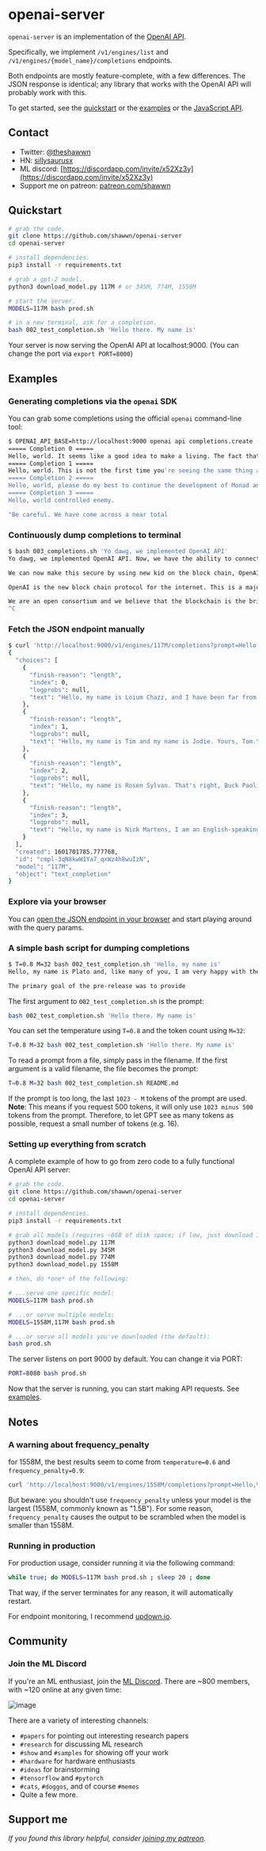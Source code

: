 # openai-server

`openai-server` is an implementation of the [OpenAI API](https://openai.com/blog/openai-api/).

Specifically, we implement `/v1/engines/list` and `/v1/engines/{model_name}/completions` endpoints.

Both endpoints are mostly feature-complete, with a few differences. The JSON response is identical; any library that works with the OpenAI API will probably work with this.

To get started, see the [quickstart](#Quickstart) or the [examples](#Examples) or the [JavaScript API](https://github.com/shawwn/tensorfork-openai-api).

## Contact

- Twitter: [@theshawwn](https://twitter.com/theshawwn)
- HN: [sillysaurusx](https://news.ycombinator.com/item?id=23346972)
- ML discord: [https://discordapp.com/invite/x52Xz3y](https://discordapp.com/invite/x52Xz3y)
- Support me on patreon: [patreon.com/shawwn](https://patreon.com/shawwn)

## Quickstart

```sh
# grab the code.
git clone https://github.com/shawwn/openai-server
cd openai-server

# install dependencies.
pip3 install -r requirements.txt

# grab a gpt-2 model.
python3 download_model.py 117M # or 345M, 774M, 1558M

# start the server.
MODELS=117M bash prod.sh

# in a new terminal, ask for a completion.
bash 002_test_completion.sh 'Hello there. My name is'
```

Your server is now serving the OpenAI API at localhost:9000. (You can change the port via `export PORT=8000`)

## Examples

### Generating completions via the `openai` SDK

You can grab some completions using the official `openai` command-line tool:
```sh
$ OPENAI_API_BASE=http://localhost:9000 openai api completions.create -e davinci -p 'Hello, world' -t 0.8 -M 16 -n 4
===== Completion 0 =====
Hello, world. It seems like a good idea to make a living. The fact that it
===== Completion 1 =====
Hello, world. This is not the first time you're seeing the same thing at any given
===== Completion 2 =====
Hello, world, please do my best to continue the development of Monad and its conforming
===== Completion 3 =====
Hello, world controlled enemy.

"Be careful. We have come across a near total
```


### Continuously dump completions to terminal
```sh
$ bash 003_completions.sh 'Yo dawg, we implemented OpenAI API'
Yo dawg, we implemented OpenAI API. Now, we have the ability to connect to Signal, a cryptographic data store.

We can now make this secure by using new kid on the block chain, OpenAI.

OpenAI is the new block chain protocol for the internet. This is a major milestone. As the internet becomes more open and open for everybody, it is important for us to have a robust, high-quality blockchain. It is also important that we never create an untraceable chain. The blockchain is the only way to guarantee that everyone has the same access to the network.

We are an open consortium and we believe that the blockchain is the bridge between the internet and the rest of the world. We're committed to this project. We believe that the blockchain is a bridge between the internet and
^C
```

### Fetch the JSON endpoint manually
```sh
$ curl 'http://localhost:9000/v1/engines/117M/completions?prompt=Hello,%20my%20name%20is&max_tokens=32&n=4&temperature=0.9&echo=true'
{
  "choices": [
    {
      "finish-reason": "length",
      "index": 0,
      "logprobs": null,
      "text": "Hello, my name is Loium Chazz, and I have been far from satisfied with your departure. But I will, at least by some chance, give you permission to decide for"
    },
    {
      "finish-reason": "length",
      "index": 1,
      "logprobs": null,
      "text": "Hello, my name is Tim and my name is Jodie. Yours, Tom.\n\nTim: Oh hello, my name is Tim.\n\nJB: Where?'"
    },
    {
      "finish-reason": "length",
      "index": 2,
      "logprobs": null,
      "text": "Hello, my name is Rosen Sylvan. That's right, Buck Paoli, who was a member of the Board of Governors for George W. Bush in the 2009 Democratic primary\u2014"
    },
    {
      "finish-reason": "length",
      "index": 3,
      "logprobs": null,
      "text": "Hello, my name is Nick Martens, I am an English-speaking Canadian, University of Toronto, Mississauga, Canada. I work in a computer software company located in Canada."
    }
  ],
  "created": 1601701785.777768,
  "id": "cmpl-3qN8kwW1Ya7_qxWz4h8wuIzN",
  "model": "117M",
  "object": "text_completion"
}
```

### Explore via your browser

You can [open the JSON endpoint in your browser](http://localhost:9000/v1/engines/117M/completions?prompt=Hello,%20my%20name%20is&max_tokens=32&n=4&temperature=0.9&echo=true) and start playing around with the query params.

### A simple bash script for dumping completions

```sh
$ T=0.8 M=32 bash 002_test_completion.sh 'Hello, my name is'
Hello, my name is Plato and, like many of you, I am very happy with the pre-release.

The primary goal of the pre-release was to provide
```

The first argument to `002_test_completion.sh` is the prompt:
```sh
bash 002_test_completion.sh 'Hello there. My name is'
```

You can set the temperature using `T=0.8` and the token count using `M=32`:
```sh
T=0.8 M=32 bash 002_test_completion.sh 'Hello there. My name is'
```

To read a prompt from a file, simply pass in the filename. If the first argument is a valid filename, the file becomes the prompt:
```sh
T=0.8 M=32 bash 002_test_completion.sh README.md
```

If the prompt is too long, the last `1023 - M` tokens of the prompt are used. **Note**: This means if you request 500 tokens, it will only use `1023 minus 500` tokens from the prompt. Therefore, to let GPT see as many tokens as possible, request a small number of tokens (e.g. 16).

### Setting up everything from scratch

A complete example of how to go from zero code to a fully functional OpenAI API server:

```sh
# grab the code.
git clone https://github.com/shawwn/openai-server
cd openai-server

# install dependencies.
pip3 install -r requirements.txt

# grab all models (requires ~8GB of disk space; if low, just download 117M, which only requires 550MB)
python3 download_model.py 117M
python3 download_model.py 345M
python3 download_model.py 774M
python3 download_model.py 1558M

# then, do *one* of the following:

# ...serve one specific model:
MODELS=117M bash prod.sh

# ...or serve multiple models:
MODELS=1558M,117M bash prod.sh

# ...or serve all models you've downloaded (the default):
bash prod.sh
```

The server listens on port 9000 by default. You can change it via PORT:
```sh
PORT=8080 bash prod.sh
```

Now that the server is running, you can start making API requests. See [examples](#Examples).

## Notes

### A warning about frequency_penalty

for 1558M, the best results seem to come from `temperature=0.6` and `frequency_penalty=0.9`:
```sh
curl 'http://localhost:9000/v1/engines/1558M/completions?prompt=Hello,%20my%20name%20is&max_tokens=32&n=4&temperature=0.4&frequency_penalty=0.9&echo=true'
```

But beware: you shouldn't use `frequency_penalty` unless your model is the largest (1558M, commonly known as "1.5B"). For some reason, `frequency_penalty` causes the output to be scrambled when the model is smaller than 1558M.

### Running in production

For production usage, consider running it via the following command:

```sh
while true; do MODELS=117M bash prod.sh ; sleep 20 ; done
```

That way, if the server terminates for any reason, it will automatically restart.

For endpoint monitoring, I recommend [updown.io](https://updown.io/).

## Community

### Join the ML Discord

If you're an ML enthusiast, join the [ML Discord](https://discordapp.com/invite/x52Xz3y).
There are ~800 members, with ~120 online at any given time:

![image](https://user-images.githubusercontent.com/59632/84269906-bc7d2080-aade-11ea-8b4e-f78412855d43.png)

There are a variety of interesting channels:

- `#papers` for pointing out interesting research papers
- `#research` for discussing ML research
- `#show` and `#samples` for showing off your work
- `#hardware` for hardware enthusiasts
- `#ideas` for brainstorming
- `#tensorflow` and `#pytorch`
- `#cats`, `#doggos`, and of course `#memes`
- Quite a few more.

## Support me

*If you found this library helpful, consider [joining my patreon](https://patreon.com/shawwn).*

